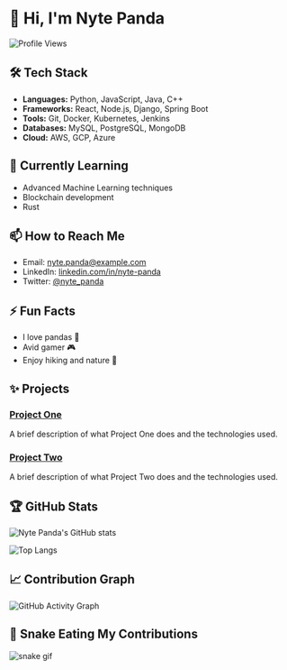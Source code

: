 # 👋 Hi, I'm Nyte Panda

![Profile Views](https://komarev.com/ghpvc/?username=nyte-panda&color=green)

## 🛠 Tech Stack
- **Languages:** Python, JavaScript, Java, C++
- **Frameworks:** React, Node.js, Django, Spring Boot
- **Tools:** Git, Docker, Kubernetes, Jenkins
- **Databases:** MySQL, PostgreSQL, MongoDB
- **Cloud:** AWS, GCP, Azure

## 🌱 Currently Learning
- Advanced Machine Learning techniques
- Blockchain development
- Rust

## 📫 How to Reach Me
- Email: [nyte.panda@example.com](mailto:nyte.panda@example.com)
- LinkedIn: [linkedin.com/in/nyte-panda](https://www.linkedin.com/in/nyte-panda)
- Twitter: [@nyte_panda](https://twitter.com/nyte_panda)

## ⚡ Fun Facts
- I love pandas 🐼
- Avid gamer 🎮
- Enjoy hiking and nature 🌲

## ✨ Projects
### [Project One](https://github.com/nyte-panda/project-one)
A brief description of what Project One does and the technologies used.

### [Project Two](https://github.com/nyte-panda/project-two)
A brief description of what Project Two does and the technologies used.

## 🏆 GitHub Stats
![Nyte Panda's GitHub stats](https://github-readme-stats.vercel.app/api?username=nyte-panda&show_icons=true&theme=radical)

![Top Langs](https://github-readme-stats.vercel.app/api/top-langs/?username=nyte-panda&layout=compact&theme=radical)

## 📈 Contribution Graph
![GitHub Activity Graph](https://activity-graph.herokuapp.com/graph?username=nyte-panda&theme=react-dark)

## 🐍 Snake Eating My Contributions
![snake gif](https://github.com/nyte-panda/nyte-panda/blob/output/github-contribution-grid-snake.svg)

